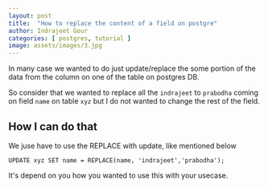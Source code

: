 ```yaml
---
layout: post
title:  "How to replace the content of a field on postgre"
author: Indrajeet Gour
categories: [ postgres, tutorial ]
image: assets/images/3.jpg
---
```

In many case we wanted to do just update/replace the some portion of the data from the column on one of the table on postgres DB.

So consider that we wanted to replace all the `indrajeet` to `prabodha` coming on field `name` on table `xyz` but I do not wanted to change the rest of the field.

## How I can do that
We juse have to use the REPLACE with update, like mentioned below

```
UPDATE xyz SET name = REPLACE(name, 'indrajeet','prabodha');
```
It's depend on you how you wanted to use this with your usecase.
